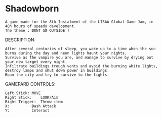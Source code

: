 # Shadowborn

	A game made for the 8th Instalment of the LISAA Global Game Jam, in 48h hours of speedy development.
	The theme : DONT GO OUTSIDE !
 
DESCRIPTION:

	After several centuries of sleep, you wake up to a time when the sun burns during the day and neon lights haunt your nights. 
	Survive as the vampire you are, and manage to survive by drying out your new target every night.
 	Infiltrate buildings trough vents and avoid the burning white lights, destroy lamps and shut down power in buildings.
	Roam the city and try to survive to the lights.
 
GAMEPARD CONTROLS:

	Left Stick:	MOVE
	Right Stick:  	LOOK/Aim
	Right Trigger: 	Throw item
	X:  		Dash Attack
	Y:  		Interact
 
 
 
 
 
